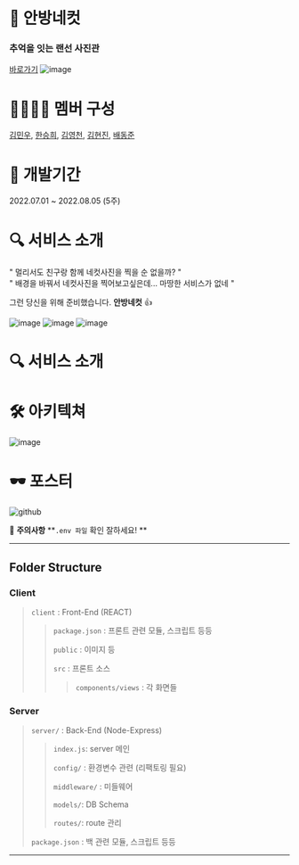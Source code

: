# 📸 안방네컷
### 추억을 잇는 랜선 사진관
[바로가기](https://www.4cut.shop)
![image](https://user-images.githubusercontent.com/76905528/182892735-e71a5e58-a36d-45fb-9b3f-3bf37a12a66c.png)

# 👨‍👩‍👦‍👦 멤버 구성
[김민우](https://github.com/minuet1215), [한승희](https://github.com/sunnie-han), [김영천](https://github.com/youngcheon), [김현진](https://github.com/JJineu), [배동준](https://github.com/baedonguri)

# 📑 개발기간
2022.07.01 ~ 2022.08.05 (5주)

# 🔍 서비스 소개
" 멀리서도 친구랑 함께 네컷사진을 찍을 순 없을까? " <br>
" 배경을 바꿔서 네컷사진을 찍어보고싶은데... 마땅한 서비스가 없네 "

그런 당신을 위해 준비했습니다. **안방네컷** 👍

![image](https://user-images.githubusercontent.com/76905528/182894431-ab1657a1-309b-46c5-a479-6e183003e966.png)
![image](https://user-images.githubusercontent.com/76905528/182895017-87a014d1-23ef-4b3d-bb2d-c1fae8bb2c2e.png)
![image](https://user-images.githubusercontent.com/76905528/182993679-3d3c296b-70e6-4ff1-aa94-aa0b0d5182d8.png)

# 🔍 서비스 소개
# 🛠️ 아키텍쳐
![image](https://user-images.githubusercontent.com/76905528/182911351-af6e27b1-a21f-4f09-898e-5e21145549f3.png)

# 🕶 포스터
![github](https://user-images.githubusercontent.com/76905528/182648293-71c6cdc3-8203-4dce-81c6-a8b655a05a42.png)




📌 **주의사항**
**`.env 파일` 확인 잘하세요! **

<hr>

## Folder Structure

### Client

> `client` : Front-End (REACT)
>
> > `package.json` : 프론트 관련 모듈, 스크립트 등등
> >
> > `public` : 이미지 등
> >
> > `src` : 프론트 소스
> >
> > > `components/views` : 각 화면들

### Server

> `server/` : Back-End (Node-Express)
>
> > `index.js`: server 메인
> >
> > `config/` : 환경변수 관련 (리팩토링 필요)
> >
> > `middleware/` : 미들웨어
> >
> > `models/`: DB Schema
> >
> > `routes/`: route 관리
>
> `package.json` : 백 관련 모듈, 스크립트 등등

<hr>
